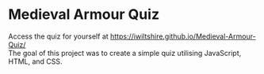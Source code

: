 # Medieval Armour Quiz
Access the quiz for yourself at https://iwiltshire.github.io/Medieval-Armour-Quiz/  
The goal of this project was to create a simple quiz utilising JavaScript, HTML, and CSS.
